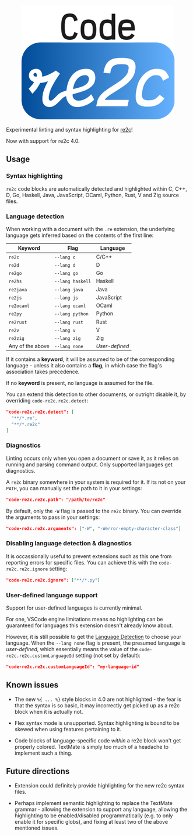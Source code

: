 <p align="center">
  <img src="https://raw.githubusercontent.com/deimonn/code-re2c/refs/heads/master/assets/logo.png">
</p>

Experimental linting and syntax highlighting for [re2c](http://re2c.org)!

Now with support for re2c 4.0.

## Usage

### Syntax highlighting

`re2c` code blocks are automatically detected and highlighted within C, C++, D, Go, Haskell, Java, JavaScript, OCaml, Python, Rust, V and Zig source files.

### Language detection

When working with a document with the `.re` extension, the underlying language gets inferred based on the contents of the first line:

Keyword          | Flag             | Language
--               | --               | --
`re2c`           | `--lang c`       | C/C++
`re2d`           | `--lang d`       | D
`re2go`          | `--lang go`      | Go
`re2hs`          | `--lang haskell` | Haskell
`re2java`        | `--lang java`    | Java
`re2js`          | `--lang js`      | JavaScript
`re2ocaml`       | `--lang ocaml`   | OCaml
`re2py`          | `--lang python`  | Python
`re2rust`        | `--lang rust`    | Rust
`re2v`           | `--lang v`       | V
`re2zig`         | `--lang zig`     | Zig
Any of the above | `--lang none`    | *User-defined*

If it contains a **keyword**, it will be assumed to be of the corresponding language - unless it also contains a **flag**, in which case the flag's association takes precedence.

If no **keyword** is present, no language is assumed for the file.

You can extend this detection to other documents, or outright disable it, by overriding `code-re2c.re2c.detect`:

```JSON
"code-re2c.re2c.detect": [
  "**/*.re",
  "**/*.re2c"
]
```

### Diagnostics

Linting occurs only when you open a document or save it, as it relies on running and parsing command output. Only supported languages get diagnostics.

A `re2c` binary somewhere in your system is required for it. If its not on your `PATH`, you can manually set the path to it in your settings:

```JSON
"code-re2c.re2c.path": "/path/to/re2c"
```

By default, only the `-W` flag is passed to the `re2c` binary. You can override the arguments to pass in your settings:

```JSON
"code-re2c.re2c.arguments": ["-W", "-Werror-empty-character-class"]
```

### Disabling language detection & diagnostics

It is occassionally useful to prevent extensions such as this one from reporting errors for specific files. You can achieve this with the `code-re2c.re2c.ignore` setting:

```JSON
"code-re2c.re2c.ignore": ["**/*.py"]
```

### User-defined language support

Support for user-defined languages is currently minimal.

For one, VSCode engine limitations means no highlighting can be guaranteed for languages this extension doesn't already know about.

However, it is still possible to get the [Language Detection](#language-detection) to choose your language. When the `--lang none` flag is present, the presumed language is *user-defined*, which essentially means the value of the `code-re2c.re2c.customLanguageId` setting (not set by default):

```JSON
"code-re2c.re2c.customLanguageId": "my-language-id"
```

## Known issues

- The new `%{ ... %}` style blocks in 4.0 are not highlighted - the fear is that the syntax is so basic, it may incorrectly get picked up as a re2c block when it is actually not.

- Flex syntax mode is unsupported. Syntax highlighting is bound to be skewed when using features pertaining to it.

- Code blocks of language-specific code *within* a re2c block won't get properly colored. TextMate is simply too much of a headache to implement such a thing.

## Future directions

- Extension could definitely provide highlighting for the new re2c syntax files.

- Perhaps implement semantic highlighting to replace the TextMate grammar - allowing the extension to support any language, allowing the highlighting to be enabled/disabled programmatically (e.g. to only enable it for specific globs), and fixing at least two of the above mentioned issues.
